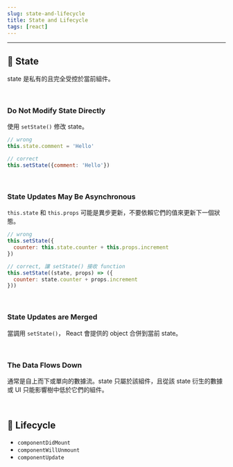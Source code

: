 ```yaml
---
slug: state-and-lifecycle
title: State and Lifecycle
tags: [react]
---
```

***

## 🍉 State
state 是私有的且完全受控於當前組件。

<br/>

### Do Not Modify State Directly

使用 `setState()` 修改 state。
```jsx
// wrong
this.state.comment = 'Hello'

// correct
this.setState({comment: 'Hello'}) 
```

<br/>

### State Updates May Be Asynchronous

`this.state` 和 `this.props` 可能是異步更新，不要依賴它們的值來更新下一個狀態。

```jsx
// wrong
this.setState({ 
  counter: this.state.counter + this.props.increment
})

// correct, 讓 setState() 接收 function
this.setState((state, props) => ({
  counter: state.counter + props.increment
}))
```

<br/>

### State Updates are Merged
當調用 `setState()`， React 會提供的 object 合併到當前 state。

<br/>

### The Data Flows Down
通常是自上而下或單向的數據流。state 只屬於該組件，且從該 state 衍生的數據或 UI 只能影響樹中低於它們的組件。

<br/>

## 🍉 Lifecycle
- `componentDidMount`
- `componentWillUnmount`
- `componentUpdate`
